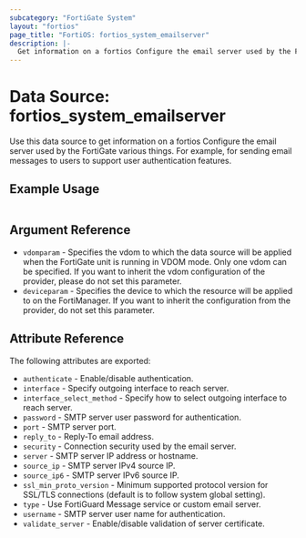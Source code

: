 ```yaml
---
subcategory: "FortiGate System"
layout: "fortios"
page_title: "FortiOS: fortios_system_emailserver"
description: |-
  Get information on a fortios Configure the email server used by the FortiGate various things. For example, for sending email messages to users to support user authentication features.
---
```


# Data Source: fortios_system_emailserver
Use this data source to get information on a fortios Configure the email server used by the FortiGate various things. For example, for sending email messages to users to support user authentication features.


## Example Usage

```hcl

```

## Argument Reference

* `vdomparam` - Specifies the vdom to which the data source will be applied when the FortiGate unit is running in VDOM mode. Only one vdom can be specified. If you want to inherit the vdom configuration of the provider, please do not set this parameter.
* `deviceparam` - Specifies the device to which the resource will be applied to on the FortiManager. If you want to inherit the configuration from the provider, do not set this parameter.

## Attribute Reference

The following attributes are exported:

* `authenticate` - Enable/disable authentication.
* `interface` - Specify outgoing interface to reach server.
* `interface_select_method` - Specify how to select outgoing interface to reach server.
* `password` - SMTP server user password for authentication.
* `port` - SMTP server port.
* `reply_to` - Reply-To email address.
* `security` - Connection security used by the email server.
* `server` - SMTP server IP address or hostname.
* `source_ip` - SMTP server IPv4 source IP.
* `source_ip6` - SMTP server IPv6 source IP.
* `ssl_min_proto_version` - Minimum supported protocol version for SSL/TLS connections (default is to follow system global setting).
* `type` - Use FortiGuard Message service or custom email server.
* `username` - SMTP server user name for authentication.
* `validate_server` - Enable/disable validation of server certificate.
